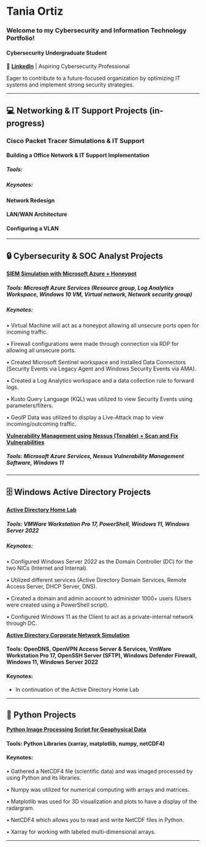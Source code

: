 # Tania Ortiz
### Welcome to my Cybersecurity and Information Technology Portfolio!

#### Cybersecurity Undergraduate Student
🔗 [**LinkedIn**](https://www.linkedin.com/in/tania-ortiz1) | Aspiring Cybersecurity Professional

Eager to contribute to a future-focused organization by optimizing IT systems and implement strong security strategies.

______________________________________________________________________________________________
## 💻 Networking & IT Support Projects (in-progress)
### Cisco Packet Tracer Simulations & IT Support
#### Building a Office Network & IT Support Implementation

##### Tools:

##### Keynotes:

#### Network Redesign 

#### LAN/WAN Architecture

#### Configuring a VLAN

_______________________________________________________________________________________________

## 🔒 Cybersecurity & SOC Analyst Projects

 [**SIEM Simulation with Microsoft Azure + Honeypot**](https://github.com/taniaortiz0/SIEM-Simulation-with-Microsoft-Azure)

##### Tools: Microsoft Azure Services (Resource group, Log Analytics Workspace, Windows 10 VM, Virtual network, Network security group)

##### Keynotes:

•	Virtual Machine will act as a honeypot allowing all unsecure ports open for incoming traffic.

•	Firewall configurations were made through connection via RDP for allowing all unsecure ports.

•	Created Microsoft Sentinel workspace and installed Data Connectors (Security Events via Legacy Agent and Windows Security Events via AMA).

•	Created a Log Analytics workspace and a data collection rule to forward logs.

•	Kusto Query Language (KQL) was utilized to view Security Events using parameters/filters.

•	GeoIP Data was utilized to display a Live-Attack map to view incoming/outcoming traffic.

[**Vulnerability Management using Nessus (Tenable) + Scan and Fix Vulnerabilities**](https://github.com/taniaortiz0/Vulnerability-Management-using-Nessus)

##### Tools: Microsoft Azure Services, Nessus Vulnerability Management Software, Windows 11
_______________________________________________________________________________________________

## 🗄️ Windows Active Directory Projects

[**Active Directory Home Lab**](https://github.com/taniaortiz0/AD-GPM-with-PowerShell-Automation)

##### Tools: VMWare Workstation Pro 17, PowerShell, Windows 11, Windows Server 2022

##### Keynotes:

•	Configured Windows Server 2022 as the Domain Controller (DC) for the two NICs (Internet and Internal). 

•	Utilized different services (Active Directory Domain Services, Remote Access Server, DHCP Server, DNS). 

•	Created a domain and admin account to administer 1000+ users (Users were created using a PowerShell script).

•	Configured Windows 11 as the Client to act as a private-internal network through DC.

[**Active Directory Corporate Network Simulation**](https://github.com/taniaortiz0/AD-Corp-Net-Simulation)

#### Tools: OpenDNS, OpenVPN Access Server & Services, VmWare Workstation Pro 17, OpenSSH Server (SFTP), Windows Defender Firewall, Windows 11, Windows Server 2022

#### Keynotes:

- In continuation of the Active Directory Home Lab
________________________________________________________________________________________________

## 🐍 Python Projects 

[**Python Image Processing Script for Geophysical Data**](https://github.com/taniaortiz0/PyScript-Image-Processing-GeoData)

#### Tools: Python Libraries (xarray, matplotlib, numpy, netCDF4)

#### Keynotes:

•	Gathered a NetCDF4 file (scientific data) and was imaged processed by using Python and its libraries. 

•	Numpy was utilized for numerical computing with arrays and matrices.

•	Matplotlib was used for 3D visualization and plots to have a display of the radargram. 

•	NetCDF4 which allows you to read and write NetCDF files in Python.

•	Xarray for working with labeled multi-dimensional arrays.

________________________________________________________________________________________________

